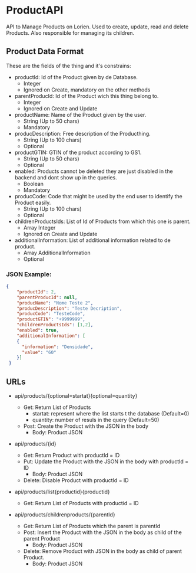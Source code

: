 # ProductAPI
API to Manage Products on Lorien. Used to create, update, read and delete Products. Also responsible for managing its children.
## Product Data Format
These are the fields of the thing and it's constrains:
- productId: Id of the Product given by de Database.
  - Integer
  - Ignored on Create, mandatory on the other methods
- parentProducId: Id of the Product wich this thing belong to.
  - Integer
  -  Ignored on Create and Update
- productName: Name of the Product given by the user.
  - String (Up to 50 chars)
  - Mandatory
- producDescription: Free description of the Producthing.
  - String (Up to 100 chars)
  - Optional
- productGTIN: GTIN of the product according to GS1.
  - String (Up to 50 chars)
  - Optional
- enabled: Products cannot be deleted they are just disabled in the backend and dont show up in the queries.
  - Boolean
  - Mandatory
- producCode: Code that might be used by the end user to identify the Product easily.
  - String (Up to 100 chars)
  - Optional
- childrenProductsIds: List of Id of Products from which this one is parent.
  - Array Integer
  - Ignored on Create and Update
- additionalInformation: List of additional information related to de product.
  - Array AdditionalInformation
  - Optional
  
### JSON Example:
```json
{
    "productId": 2,
    "parentProducId": null,
    "producName": "Nome Teste 2",
    "producDescription": "Teste Decription",
    "producCode": "TesteCode",
    "productGTIN": "+9999999",
    "childrenProductsIds": [1,2],
    "enabled": true,
    "additionalInformation": [
    {
      "information": "Densidade",
      "value": "60"
    }]
 }
```
## URLs
- api/products/{optional=startat}{optional=quantity}
  - Get: Return List of Products
    - startat: represent where the list starts t the database (Default=0)
    - quantity: number of resuls in the query (Default=50)
  - Post: Create the Product with the JSON in the body
    - Body: Product JSON

- api/products/{id}
  - Get: Return Product with productId = ID
  - Put: Update the Product with the JSON in the body with productId = ID
    - Body: Product JSON
  - Delete: Disable Product with productId = ID

- api/products/list{productid}{productid}
    - Get: Return List of Products with productid = ID

- api/products/childrenproducts/{parentId}
  - Get: Return List of Products which the parent is parentId
  - Post: Insert the Product with the JSON in the body as child of the parent Product
    - Body: Product JSON
  - Delete: Remove Product with JSON in the body as child of parent Product.
    - Body: Product JSON
